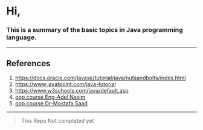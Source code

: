 # Hi,
### This is a summary of the basic topics in Java programming language.
---
## References
1. https://docs.oracle.com/javase/tutorial/java/nutsandbolts/index.html
2. https://www.javatpoint.com/java-tutorial
3. https://www.w3schools.com/java/default.asp
4. <a href="https://www.youtube.com/playlist?list=PLCInYL3l2AagY7fFlhCrjpLiIFybW3yQv">oop course Eng-Adel Nasim </a>
5. <a href="https://www.youtube.com/playlist?list=PLPt2dINI2MIbMba7tpx3qvmgOsDlpITwG">oop course Dr-Mostafa Saad </a>
---
> This Repo Not completed yet
